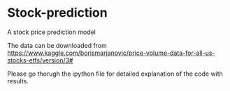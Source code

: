 # Stock-prediction
A stock price prediction model

The data can be downloaded from https://www.kaggle.com/borismarjanovic/price-volume-data-for-all-us-stocks-etfs/version/3#

Please go thorugh the ipython file for detailed explanation of the code with results.
